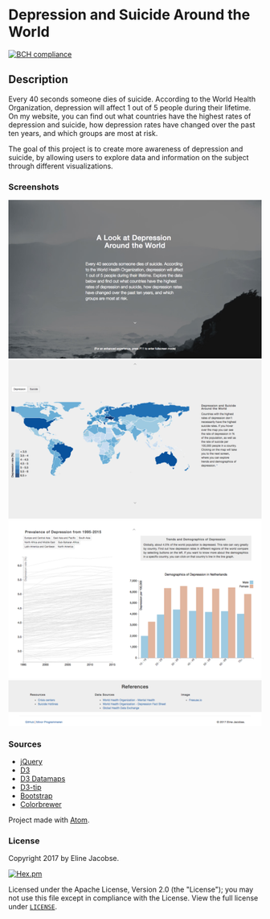 # Depression and Suicide Around the World

[![BCH compliance](https://bettercodehub.com/edge/badge/ElineJ/programmeerproject)](https://bettercodehub.com)

## Description

Every 40 seconds someone dies of suicide. According to the World Health Organization, depression will affect 1 out of 5 people during their lifetime. On my website, you can find out what countries have the highest rates of depression and suicide, how depression rates have changed over the past ten years, and which groups are most at risk.

The goal of this project is to create more awareness of depression and suicide, by allowing users to explore data and information on the subject through different visualizations.

### Screenshots

![Screenshot](doc/FINAL1.png)![Screenshot](doc/FINAL2.png)![Screenshot](doc/FINAL3.png)![Screenshot](doc/FINAL4.png)

### Sources

- [jQuery](https://jquery.com/)
- [D3](https://d3js.org/)
- [D3 Datamaps](https://datamaps.github.io/)  
- [D3-tip](http://labratrevenge.com/d3-tip/)
- [Bootstrap](http://getbootstrap.com/)  
- [Colorbrewer](http://colorbrewer2.org/)  

Project made with [Atom](https://atom.io/).

### License

Copyright 2017 by Eline Jacobse.

[![Hex.pm](https://img.shields.io/hexpm/l/plug.svg)]()

Licensed under the Apache License, Version 2.0 (the "License");
you may not use this file except in compliance with the License. View the full license under [`LICENSE`](LICENSE).
